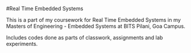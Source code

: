 #Real Time Embedded Systems

This is a part of my coursework for Real Time Embedded Systems in my Masters of Engineering - Embedded Systems at BITS Pilani, Goa Campus.

Includes codes done as parts of classwork, assignments and lab experiments.
